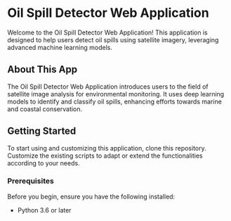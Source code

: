 # Oil Spill Detector Web Application

Welcome to the Oil Spill Detector Web Application! This application is designed to help users detect oil spills using satellite imagery, leveraging advanced machine learning models.

## About This App

The Oil Spill Detector Web Application introduces users to the field of satellite image analysis for environmental monitoring. It uses deep learning models to identify and classify oil spills, enhancing efforts towards marine and coastal conservation.

## Getting Started

To start using and customizing this application, clone this repository. 
Customize the existing scripts to adapt or extend the functionalities according to your needs.

### Prerequisites

Before you begin, ensure you have the following installed:
- Python 3.6 or later
